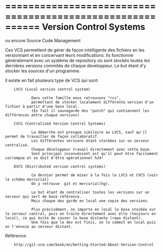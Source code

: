 ==========================================================
	Version         Control         Systems
==========================================================
ou encore
	Source          Code            Management

Ces VCS permettent de gérer de façon intélligente des fichiers en les versionnant et en concervant leurs modifications.
Ils fonctionne généralement avec un système de repository où sont stockés toutes les dernières versions commités de chaque developpeur.
Le but étant d'y stocker les sources d'un programme.



Il existe en fait plusieurs type de VCS qui sont:

        LVCS (Local version control system)

                Dans cette famille nous retrouvons "rcs",
                permettant de stocker localement différente version d'un fichier à partir d'une base local.
                (En fait il sauvegarde des "patch" qui contiennent les différences entre chaque versions)

        CVCS (Centralized Version Control Systems)

                La démarche est presque similaire au LVCS, sauf qu'il permet de travailler de façon collaboratif.
                Les différentes versions étant stockées sur un serveur centralisé.
                Chaque développeur travail directement avec cette base.
                Sont principal inconvénient est qu'il peut être facilement corrompue et se doit d'être opérationnel h24!

        DVCS (Distributed version control systems)

                Ce dernier permet de mixer à la fois le LVCS et CVCS (voir le schéma mercurial)
                On y retrouve  git et mercurial(hg).

                Le but étant de centraliser toutes les versions sur un serveur qui sert de base référence.
                Mais chaque dev garde en local une copie des versions.

                Plus précisément, on importe en local la base stockée sur le serveur central, puis on traite directement avec elle (toujours en local), ce qui évite de casser la base distante (repo distant).
                Une fois que le dev est finis, on le commit en local puis on l'envoie au serveur distant.

Référence:

        http://git-scm.com/book/en/Getting-Started-About-Version-Control 
